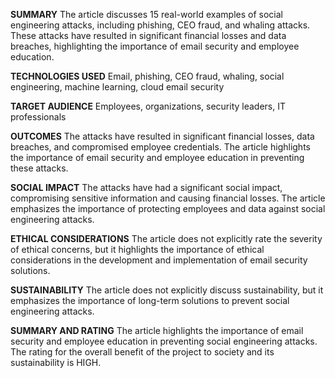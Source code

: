 **SUMMARY**
The article discusses 15 real-world examples of social engineering attacks, including phishing, CEO fraud, and whaling attacks. These attacks have resulted in significant financial losses and data breaches, highlighting the importance of email security and employee education.

**TECHNOLOGIES USED**
Email, phishing, CEO fraud, whaling, social engineering, machine learning, cloud email security

**TARGET AUDIENCE**
Employees, organizations, security leaders, IT professionals

**OUTCOMES**
The attacks have resulted in significant financial losses, data breaches, and compromised employee credentials. The article highlights the importance of email security and employee education in preventing these attacks.

**SOCIAL IMPACT**
The attacks have had a significant social impact, compromising sensitive information and causing financial losses. The article emphasizes the importance of protecting employees and data against social engineering attacks.

**ETHICAL CONSIDERATIONS**
The article does not explicitly rate the severity of ethical concerns, but it highlights the importance of ethical considerations in the development and implementation of email security solutions.

**SUSTAINABILITY**
The article does not explicitly discuss sustainability, but it emphasizes the importance of long-term solutions to prevent social engineering attacks.

**SUMMARY AND RATING**
The article highlights the importance of email security and employee education in preventing social engineering attacks. The rating for the overall benefit of the project to society and its sustainability is HIGH.
